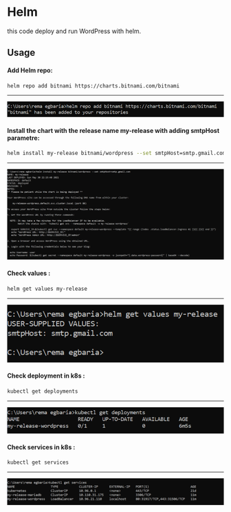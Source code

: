 # Helm

this code deploy and run WordPress with helm.

## Usage

#### Add Helm repo:
```bash
helm repo add bitnami https://charts.bitnami.com/bitnami
```
---

![image](https://github.com/remaegbaria/helm/blob/main/add%20repo.png)

#### Install the chart with the release name my-release with adding smtpHost parametre:
```bash
helm install my-release bitnami/wordpress --set smtpHost=smtp.gmail.com
```
---

![image](https://github.com/remaegbaria/helm/blob/main/deploy-wordpress.png)

#### Check values :
```bash
helm get values my-release
```
---

![image](https://github.com/remaegbaria/helm/blob/main/values.png)


#### Check deployment in k8s :
```bash
kubectl get deployments
```
---

![image](https://github.com/remaegbaria/helm/blob/main/deploy-in-k8s.png)


#### Check services in k8s :
```bash
kubectl get services
```
---

![image](https://github.com/remaegbaria/helm/blob/main/services-in-k8s.png)
